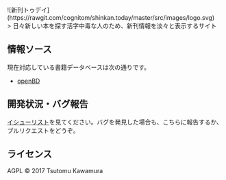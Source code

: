 <br>
![新刊トゥデイ](https://rawgit.com/cognitom/shinkan.today/master/src/images/logo.svg)
<br>
> 日々新しい本を探す活字中毒な人のため、新刊情報を淡々と表示するサイト

## 情報ソース

現在対応している書籍データベースは次の通りです。

- [openBD](https://openbd.jp)

## 開発状況・バグ報告

[イシューリスト](https://github.com/cognitom/shinkan.today/issues)を見てください。バグを発見した場合も、こちらに報告するか、プルリクエストをどうぞ。

## ライセンス

AGPL &copy; 2017 Tsutomu Kawamura

